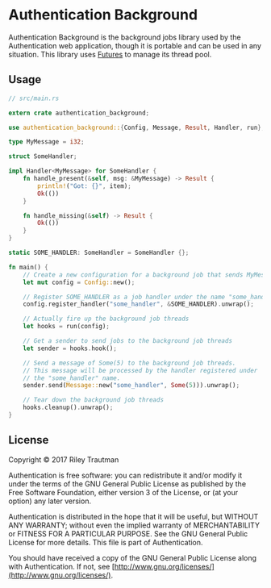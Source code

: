 # Authentication Background
Authentication Background is the background jobs library used by the Authentication web application, though it is portable and can be used in any situation. This library uses [Futures](https://tokio.rs/docs/getting-started/futures/) to manage its thread pool.

## Usage
```Rust
// src/main.rs

extern crate authentication_background;

use authentication_background::{Config, Message, Result, Handler, run};

type MyMessage = i32;

struct SomeHandler;

impl Handler<MyMessage> for SomeHandler {
    fn handle_present(&self, msg: &MyMessage) -> Result {
        println!("Got: {}", item);
        Ok(())
    }

    fn handle_missing(&self) -> Result {
        Ok(())
    }
}

static SOME_HANDLER: SomeHandler = SomeHandler {};

fn main() {
    // Create a new configuration for a background job that sends MyMessages
    let mut config = Config::new();

    // Register SOME_HANDLER as a job handler under the name "some_handler"
    config.register_handler("some_handler", &SOME_HANDLER).unwrap();

    // Actually fire up the background job threads
    let hooks = run(config);

    // Get a sender to send jobs to the background job threads
    let sender = hooks.hook();

    // Send a message of Some(5) to the background job threads.
    // This message will be processed by the handler registered under
    // the "some_handler" name.
    sender.send(Message::new("some_handler", Some(5))).unwrap();

    // Tear down the background job threads
    hooks.cleanup().unwrap();
}
```

## License

Copyright © 2017 Riley Trautman

Authentication is free software: you can redistribute it and/or modify it under the terms of the GNU General Public License as published by the Free Software Foundation, either version 3 of the License, or (at your option) any later version.

Authentication is distributed in the hope that it will be useful, but WITHOUT ANY WARRANTY; without even the implied warranty of MERCHANTABILITY or FITNESS FOR A PARTICULAR PURPOSE. See the GNU General Public License for more details. This file is part of Authentication.

You should have received a copy of the GNU General Public License along with Authentication. If not, see [http://www.gnu.org/licenses/](http://www.gnu.org/licenses/).

